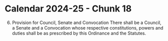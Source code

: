 # Calendar 2024-25 - Chunk 18

<!-- Chunk tokens: 31, Enriched tokens: 41 -->

6. Provision for Council, Senate and Convocation
There shall be a Council, a Senate and a Convocation whose respective constitutions, powers and duties shall be as prescribed by this Ordinance and the Statutes.